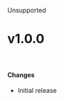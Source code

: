 <span class="badge bg-secondary-subtle border border-secondary-subtle text-secondary-emphasis rounded-pill"><i class="bi bi-x-lg"></i> Unsupported</span>
# v1.0.0
<br/>

#### Changes
- Initial release
